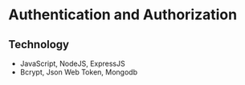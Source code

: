 # Authentication and Authorization

## Technology

-    JavaScript, NodeJS, ExpressJS
-    Bcrypt, Json Web Token, Mongodb
